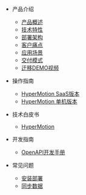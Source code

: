 * 产品介绍

  * [产品概述](README.md)
  * [技术特性](techadv.md)
  * [部署架构](deparch.md)
  * [客户痛点](custpainpoint.md)
  * [应用场景](scene.md)
  * [交付模式](deliver.md)
  * [迁移DEMO视频](demo.md)

* 操作指南

  * [HyperMotion SaaS版本](saas/saas.md)
  * [HyperMotion 单机版本](standalone/standalone.md)

* 技术白皮书

  * [HyperMotion](white-page.md)

* 开发指南

  * [OpenAPI开发手册](api/api.md)

* 常见问题

  * [安装部署](deploy-question.md)
  * [同步数据](sync-question.md)
